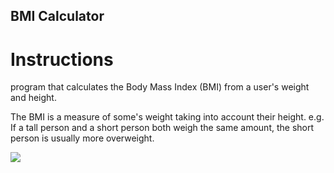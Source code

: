 ## BMI Calculator

# Instructions

program that calculates the Body Mass Index (BMI) from a user's weight and height.

The BMI is a measure of some's weight taking into account their height. e.g. If a tall person and a short person both weigh the same amount, the short person is usually more overweight.



![](https://cdn.fs.teachablecdn.com/jKHjnLrNQjqzdz3MTMyv)
